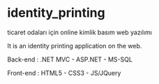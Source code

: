 # identity_printing
ticaret odaları için online kimlik basım web yazılımı

It is an identity printing application on the web.

Back-end : .NET MVC - ASP.NET - MS-SQL

Front-end : HTML5 - CSS3 - JS/JQuery
